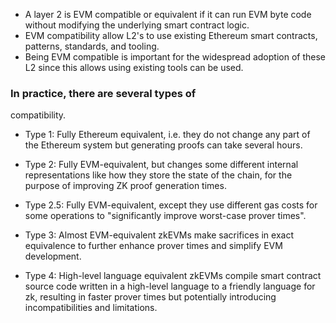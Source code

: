 
- A layer 2 is EVM compatible or equivalent if it
can run EVM byte code without modifying the
underlying smart contract logic.
- EVM compatibility allow L2's to use existing
Ethereum smart contracts, patterns,
standards, and tooling.
- Being EVM compatible is important for the
widespread adoption of these L2 since this
allows using existing tools can be used.


### In practice, there are several types of
compatibility.
- Type 1: Fully Ethereum equivalent, i.e. they do
not change any part of the Ethereum system
but generating proofs can take several hours.

- Type 2: Fully EVM-equivalent, but changes some
different internal representations like how they
store the state of the chain, for the purpose of
improving ZK proof generation times.
- Type 2.5: Fully EVM-equivalent, except they use
different gas costs for some operations to
"significantly improve worst-case prover times".
- Type 3: Almost EVM-equivalent zkEVMs make
sacrifices in exact equivalence to further enhance
prover times and simplify EVM development.
- Type 4: High-level language equivalent zkEVMs
compile smart contract source code written in a
high-level language to a friendly language for zk,
resulting in faster prover times but potentially
introducing incompatibilities and limitations.